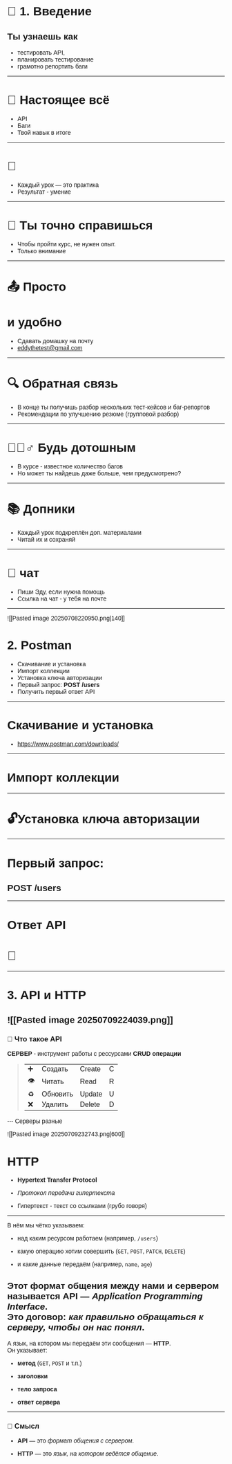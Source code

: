 <style>
body {
  font-family: 'Fira Sans', sans-serif;
}
</style>

# 📌 1. Введение
## Ты узнаешь как
+  тестировать API,
+  планировать тестирование
+  грамотно репортить баги
---
# 🧠 Настоящее всё
+  API
+ Баги
+ Твой навык в итоге
---
# 💪 
+ Каждый урок — это практика
+ Результат - умение
---
# 🚀 Ты точно справишься
+ Чтобы пройти курс, не нужен опыт.
+ Только внимание
---
# 📤 Просто
# и удобно
+ Сдавать домашку на почту
+ eddythetest@gmail.com
---
# 🔍 Обратная связь
+ В конце ты получишь разбор нескольких тест-кейсов и баг-репортов
+ Рекомендации по улучшению резюме (групповой разбор)
---
# 🕵🏼‍♂️ Будь дотошным
+ В курсе - известное количество багов
+ Но может ты найдешь даже больше, чем предусмотрено?
---
# 📚 Допники
+ Каждый урок подкреплён доп. материалами
+ Читай их и сохраняй
---
# 💬 чат
+ Пиши Эду, если нужна помощь
+ Ссылка на чат - у тебя на почте

---
![[Pasted image 20250708220950.png|140]]
# 2. Postman
+ Скачивание и установка
+ Импорт коллекции
+ Установка ключа авторизации
+ Первый запрос: **POST /users**
+ Получить первый ответ API
---
# Скачивание и установка
+ https://www.postman.com/downloads/
---
# Импорт коллекции
---
# 🔓Установка ключа авторизации
---
# Первый запрос:
## **POST /users**
---
# Ответ API
# 🥳
---
# 3. API и HTTP
![[Pasted image 20250709224039.png]]
---
### 📌 Что такое API
<div  align="left">

**СЕРВЕР** - инструмент работы с рессурсами
**CRUD операции**

> |  |  |  |  |
> |----|-------------|-------------|--------|
> | ➕ | Создать     | Create      | C      |
> | 👁️ | Читать     | Read        | R      |
> | ♻️ | Обновить    | Update      | U      |
> | ❌ | Удалить     | Delete      | D      |

</div>
---
Серверы разные

![[Pasted image 20250709232743.png|600]]

# HTTP<br>
+ **Hypertext Transfer Protocol**
+ _Протокол передачи гипертекста_

+ Гипертекст - текст со ссылками (грубо говоря)
---
В нём мы чётко указываем:

- над каким ресурсом работаем (например, `/users`)
    
- какую операцию хотим совершить (`GET`, `POST`, `PATCH`, `DELETE`)
    
- и какие данные передаём (например, `name`, `age`)
    

Этот формат общения между нами и сервером называется **API** — _Application Programming Interface_.  
Это договор: _как правильно обращаться к серверу, чтобы он нас понял_.
---
А язык, на котором мы передаём эти сообщения — **HTTP**.  
Он указывает:

- **метод** (`GET`, `POST` и т.п.)
    
- **заголовки**
    
- **тело запроса**
    
- **ответ сервера**
    

---

### 🧠 Смысл

- **API** — это _формат общения с сервером_.
    
- **HTTP** — это _язык, на котором ведётся общение_.